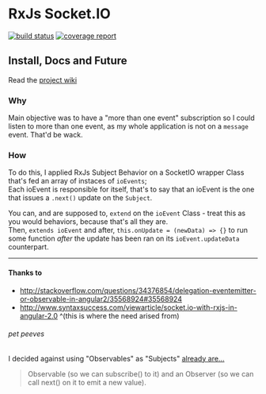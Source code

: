 # RxJs Socket.IO
<a href="https://gitlab.com/moshmage/rxjs-socket.io/commits/master"><img alt="build status" src="https://gitlab.com/moshmage/rxjs-socket.io/badges/master/build.svg" /></a> <a href="https://gitlab.com/moshmage/rxjs-socket.io/commits/master"><img alt="coverage report" src="https://gitlab.com/moshmage/rxjs-socket.io/badges/master/coverage.svg" /></a>

## Install, Docs and Future
Read the [project wiki](https://gitlab.com/moshmage/rxjs-socket.io/wikis/home)

### Why
Main objective was to have a "more than one event" subscription so I could listen to more than one event, as my
whole application is not on a `message` event. That'd be wack.

### How
To do this, I applied RxJs Subject Behavior on a SocketIO wrapper Class that's fed an array of instaces of `ioEvents`;    
Each ioEvent is responsible for itself, that's to say that an ioEvent is the one that issues a `.next()` update on the `Subject`.

You can, and are supposed to, `extend` on the `ioEvent` Class - treat this as you would behaviors, because that's all they are.    
Then, `extends ioEvent` and after, `this.onUpdate = (newData) => {}` to run some function *after* the update has been ran on its `ioEvent.updateData` counterpart.

---

#### Thanks to

- http://stackoverflow.com/questions/34376854/delegation-eventemitter-or-observable-in-angular2/35568924#35568924
- http://www.syntaxsuccess.com/viewarticle/socket.io-with-rxjs-in-angular-2.0 ^(this is where the need arised from)

###### pet peeves

I decided against using "Observables" as "Subjects" [already are...](http://stackoverflow.com/questions/34376854/delegation-eventemitter-or-observable-in-angular2/35568924#35568924)

> Observable (so we can subscribe() to it) and an Observer (so we can call next() on it to emit a new value).
